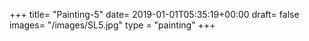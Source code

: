 +++
title= "Painting-5"
date= 2019-01-01T05:35:19+00:00
draft= false
images= "/images/SL5.jpg"
type = "painting"
+++
